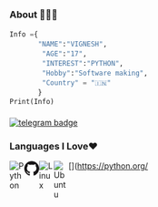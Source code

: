### About 🙋🏻‍♂️
```python
Info ={
       "NAME":"VIGNESH",
        "AGE":"17",
        "INTEREST":"PYTHON",
        "Hobby":"Software making",
        "Country" = "🇮🇳"
       }
Print(Info)
```
#### 
[![telegram badge](https://img.shields.io/badge/@Hacker_vicky-black?style=for-the-badge&logo=telegram)](https://t.me/Hacker_vicky)
### Languages I Love❤️
[<img align="left" alt="Python" width="26px" src="https://upload.wikimedia.org/wikipedia/commons/thumb/c/c3/Python-logo-notext.svg/600px-Python-logo-notext.svg.png" />](https://python.org/
[<img align="left" alt="GitHub" width="26px" src="https://raw.githubusercontent.com/github/explore/78df643247d429f6cc873026c0622819ad797942/topics/github/github.png" />](https://git-scm.com/)
[<img align="left" alt="Linux" width="26px" src="https://www.freepnglogos.com/uploads/linux-png/difference-between-linux-and-window-operating-system-3.png" />](https://www.linux.org/)
[<img align="left" alt="Ubuntu" width="26px" src="https://assets.ubuntu.com/v1/29985a98-ubuntu-logo32.png" />](https://www.ubuntu.com)


<br />
<br />
